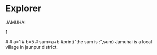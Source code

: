 # Explorer
<html>
  <head> JAMUHAI </head>
  <p> 1 </p>
  # <p1> 
 # a=1
 # b=5
 # sum=a+b
  #print("the sum is :",sum)</p1>
  <body> Jamuhai is a local village in jaunpur district.</body>
</html>
